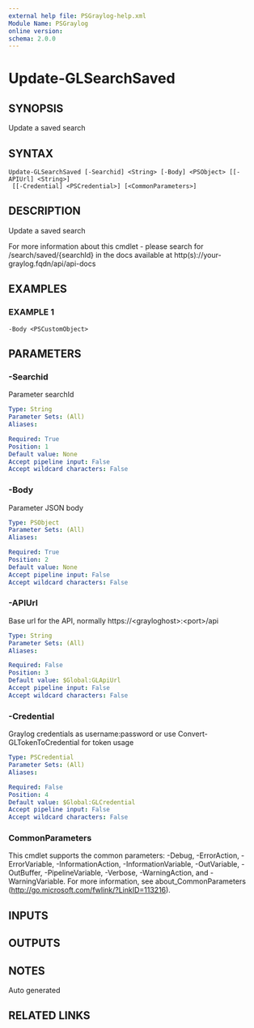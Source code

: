 ```yaml
---
external help file: PSGraylog-help.xml
Module Name: PSGraylog
online version:
schema: 2.0.0
---
```


# Update-GLSearchSaved

## SYNOPSIS
Update a saved search

## SYNTAX

```
Update-GLSearchSaved [-Searchid] <String> [-Body] <PSObject> [[-APIUrl] <String>]
 [[-Credential] <PSCredential>] [<CommonParameters>]
```

## DESCRIPTION
Update a saved search


For more information about this cmdlet - please search for /search/saved/{searchId} in the docs available at http(s)://your-graylog.fqdn/api/api-docs

## EXAMPLES

### EXAMPLE 1
```
-Body <PSCustomObject>
```

## PARAMETERS

### -Searchid
Parameter searchId

```yaml
Type: String
Parameter Sets: (All)
Aliases:

Required: True
Position: 1
Default value: None
Accept pipeline input: False
Accept wildcard characters: False
```

### -Body
Parameter JSON body

```yaml
Type: PSObject
Parameter Sets: (All)
Aliases:

Required: True
Position: 2
Default value: None
Accept pipeline input: False
Accept wildcard characters: False
```

### -APIUrl
Base url for the API, normally https://\<grayloghost\>:\<port\>/api

```yaml
Type: String
Parameter Sets: (All)
Aliases:

Required: False
Position: 3
Default value: $Global:GLApiUrl
Accept pipeline input: False
Accept wildcard characters: False
```

### -Credential
Graylog credentials as username:password or use Convert-GLTokenToCredential for token usage

```yaml
Type: PSCredential
Parameter Sets: (All)
Aliases:

Required: False
Position: 4
Default value: $Global:GLCredential
Accept pipeline input: False
Accept wildcard characters: False
```

### CommonParameters
This cmdlet supports the common parameters: -Debug, -ErrorAction, -ErrorVariable, -InformationAction, -InformationVariable, -OutVariable, -OutBuffer, -PipelineVariable, -Verbose, -WarningAction, and -WarningVariable.
For more information, see about_CommonParameters (http://go.microsoft.com/fwlink/?LinkID=113216).

## INPUTS

## OUTPUTS

## NOTES
Auto generated

## RELATED LINKS
